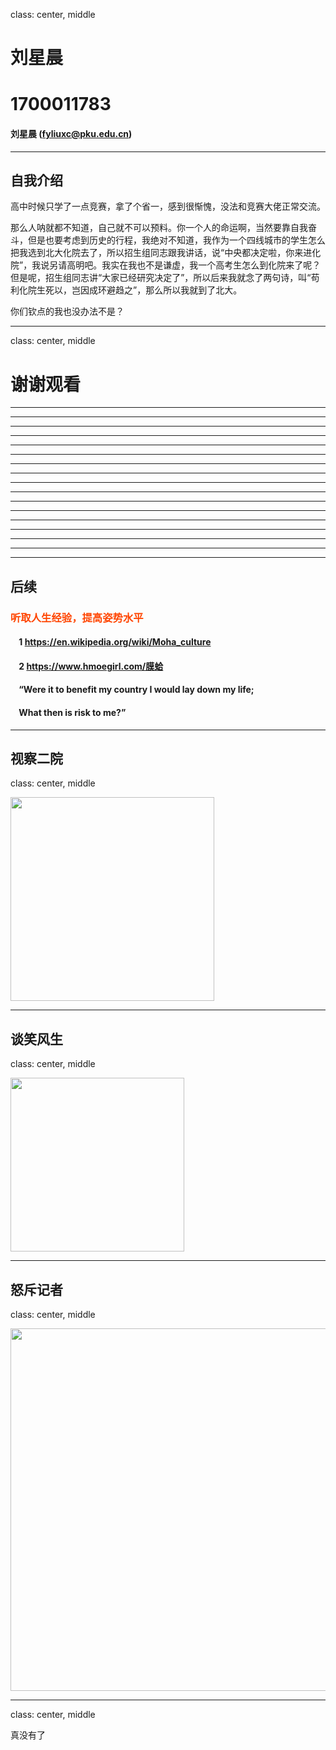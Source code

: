 

class: center, middle

# 刘星晨
# 1700011783 


#### 刘星晨 (fyliuxc@pku.edu.cn)  




---
## 自我介绍

高中时候只学了一点竞赛，拿了个省一，感到很惭愧，没法和竞赛大佬正常交流。

那么人呐就都不知道，自己就不可以预料。你一个人的命运啊，当然要靠自我奋斗，但是也要考虑到历史的行程，我绝对不知道，我作为一个四线城市的学生怎么把我选到北大化院去了，所以招生组同志跟我讲话，说“中央都决定啦，你来进化院”，我说另请高明吧。我实在我也不是谦虚，我一个高考生怎么到化院来了呢？但是呢，招生组同志讲“大家已经研究决定了”，所以后来我就念了两句诗，叫“苟利化院生死以，岂因成环避趋之”，那么所以我就到了北大。

你们钦点的我也没办法不是？

---

class: center, middle

# 谢谢观看

---



---
---
---
---
---
---
---
---
---
---
---
---
---
---
---
---
## 后续

### <font color="orangered">听取人生经验，提高姿势水平</font>

#### &nbsp; &nbsp; 1 https://en.wikipedia.org/wiki/Moha_culture
#### &nbsp; &nbsp; 2 https://www.hmoegirl.com/膜蛤
#### &nbsp; &nbsp; “Were it to benefit my country I would lay down my life;
#### &nbsp; &nbsp; What then is risk to me?”




---
## 视察二院

class: center, middle

<img src="https://timgsa.baidu.com/timg?image&quality=80&size=b9999_10000&sec=1508652057966&di=74dc8ea23306ee3f5237becd1314b6ed&imgtype=0&src=http%3A%2F%2Ftouch.hupucdn.com%2Ftouch_bbs_thread_img_1450016266.8424.jpeg" width=326 style="margin: 0px 0px">


---
## 谈笑风生

class: center, middle

<img src="https://timgsa.baidu.com/timg?image&quality=80&size=b9999_10000&sec=1508652533052&di=28359bcafcbd8d6f2e73ad530cf4fc0e&imgtype=0&src=http%3A%2F%2Foeimg2.cache.oeeee.com%2F201403%2F13%2F5891394721294.jpg" width=278 style="margin: 0px 0px">


---
## 怒斥记者

class: center, middle

<img src="https://timgsa.baidu.com/timg?image&quality=80&size=b9999_10000&sec=1508652864331&di=7721d1f9b3e80ea047802a523a63c651&imgtype=0&src=http%3A%2F%2Fimgsrc.baidu.com%2Fforum%2Fw%3D580%2Fsign%3D96c539f0f103918fd7d13dc2613c264b%2F6f9d22a85edf8db13ef112740f23dd54544e74c4.jpg" width=580 style="margin: 0px 0px">

---

class: center, middle

真没有了
